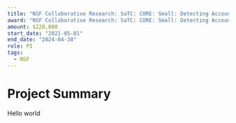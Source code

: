 ```yaml
---
title: "NSF Collaborative Research: SaTC: CORE: Small: Detecting Accounts Involved in Influence Campaigns on Social Media"
award: "NSF Collaborative Research: SaTC: CORE: Small: Detecting Accounts Involved in Influence Campaigns on Social Media"
amount: $220,000
start_date: "2021-05-01"
end_date: "2024-04-30"
role: PI
tags:
  - NSF
---
```


# Project Summary

Hello world